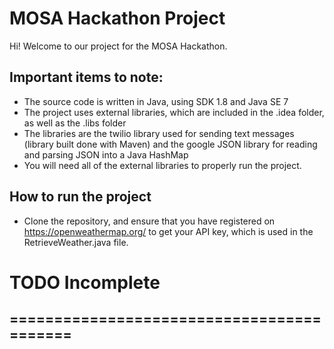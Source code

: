 # MOSA Hackathon Project
Hi! Welcome to our project for the MOSA Hackathon. 

## Important items to note: 
  - The source code is written in Java, using SDK 1.8 and Java SE 7
  - The project uses external libraries, which are included in the .idea folder, as well as the .libs folder 
  - The libraries are the twilio library used for sending text messages (library built done with Maven) and the google JSON library for     reading and parsing JSON into a Java HashMap
  - You will need all of the external libraries to properly run the project. 
  
## How to run the project 
  - Clone the repository, and ensure that you have registered on https://openweathermap.org/ to get your API key, which is used in the RetrieveWeather.java file. 
  
  
# TODO Incomplete 
## ==========================================
